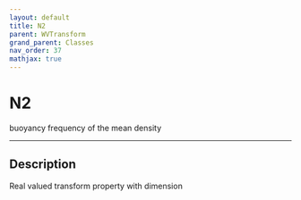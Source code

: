 ```yaml
---
layout: default
title: N2
parent: WVTransform
grand_parent: Classes
nav_order: 37
mathjax: true
---
```


#  N2

buoyancy frequency of the mean density


---

## Description
Real valued transform property with dimension 